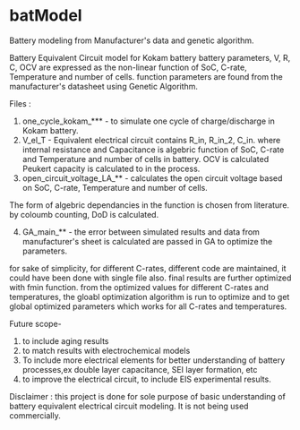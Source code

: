 # batModel
Battery modeling from Manufacturer's data and genetic algorithm. 

Battery Equivalent Circuit model for Kokam battery
battery parameters, V, R, C, OCV are expressed as the non-linear function of SoC, C-rate, Temperature and number of cells.
function parameters are found from the manufacturer's datasheet using Genetic Algorithm.

Files : 
1. one_cycle_kokam_*** - to simulate one cycle of charge/discharge in Kokam battery.
2. V_el_T - Equivalent electrical circuit contains R_in, R_in_2, C_in. where internal resistance and Capacitance is algebric function of SoC, C-rate and Temperature and number of cells in battery. OCV is calculated   
Peukert capacity is calculated to in the process. 
3. open_circuit_voltage_LA_** - calculates the open circuit voltage based on SoC, C-rate, Temperature and number of cells.

The form of algebric dependancies in the function is chosen from literature. 
by coloumb counting, DoD is calculated.

4. GA_main_** - the error between simulated results and data from manufacturer's sheet is calculated are passed in GA to optimize the parameters. 

for sake of simplicity, for different C-rates, different code are maintained, it could have been done with single file also. 
final results are further optimized with fmin function. 
from the optimized values for different C-rates and temperatures, the gloabl optimization algorithm is run to optimize and to get global optimized parameters which works for all C-rates and temperatures. 

Future scope- 
1. to include aging results
2. to match results with electrochemical models
3. To include more electrical elements for better understanding of battery processes,ex double layer capacitance, SEI layer formation, etc
4. to improve the electrical circuit, to include EIS experimental results.

Disclaimer : this project is done for sole purpose of basic understanding of battery equivalent electrical circuit modeling. It is not being used commercially. 
